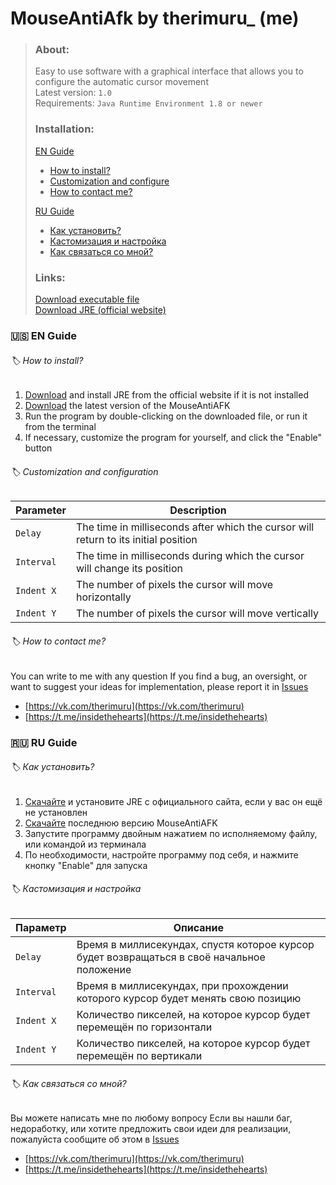 # MouseAntiAfk by therimuru_ (me)

> ### **About:**<br/>
> Easy to use software with a graphical interface that allows you to configure the automatic cursor movement<br/>
> Latest version: `1.0`<br/>
> Requirements: `Java Runtime Environment 1.8 or newer`<br/>
> ### **Installation:**<br/>
> [EN Guide](#us-en-guide)<br/>
> - [How to install?](#label-how-to-install)<br/>
> - [Customization and configure](#label-customization-and-configuration)<br/>
> - [How to contact me?](#label-how-to-contact-me)<br/>
>
> [RU Guide](#ru-ru-guide)<br/>
> - [Как установить?](#label-как-установить)<br/>
> - [Кастомизация и настройка](#label-кастомизация-и-настройка)<br/>
> - [Как связаться со мной?](#label-как-связаться-со-мной)<br/>
> ### **Links:**<br/>
> [Download executable file](https://github.com/insidethehearts/MouseAntiAFK/releases/tag/Java)<br/>
> [Download JRE (official website)](https://github.com/insidethehearts/MouseAntiAFK/releases/tag/Java)<br/>


### :us: EN Guide
###### :label: How to install?
1. [Download](#links) and install JRE from the official website if it is not installed
2. [Download](#links) the latest version of the MouseAntiAFK
3. Run the program by double-clicking on the downloaded file, or run it from the terminal
4. If necessary, customize the program for yourself, and click the "Enable" button

###### :label: Customization and configuration
| Parameter | Description |
| ---- | ---- |
| `Delay` | The time in milliseconds after which the cursor will return to its initial position | <br/>
| `Interval` | The time in milliseconds during which the cursor will change its position | <br/>
| `Indent X` | The number of pixels the cursor will move horizontally | <br/>
| `Indent Y` | The number of pixels the cursor will move vertically | <br/>

###### :label: How to contact me?
You can write to me with any question
If you find a bug, an oversight, or want to suggest your ideas for implementation, please report it in [Issues](https://github.com/insidethehearts/MouseAntiAFK/issues)
- [https://vk.com/therimuru](https://vk.com/therimuru) <br/>
- [https://t.me/insidethehearts](https://t.me/insidethehearts) <br/>

### :ru: RU Guide 
###### :label: Как установить?
1. [Скачайте](#links) и установите JRE с официального сайта, если у вас он ещё не установлен
2. [Скачайте](#links) последнюю версию MouseAntiAFK
3. Запустите программу двойным нажатием по исполняемому файлу, или командой из терминала
4. По необходимости, настройте программу под себя, и нажмите кнопку "Enable" для запуска

###### :label: Кастомизация и настройка
| Параметр | Описание |
| ---- | ---- |
| `Delay` | Время в миллисекундах, спустя которое курсор будет возвращаться в своё начальное положение | <br/>
| `Interval` | Время в миллисекундах, при прохождении которого курсор будет менять свою позицию | <br/>
| `Indent X` | Количество пикселей, на которое курсор будет перемещён по горизонтали | <br/>
| `Indent Y` | Количество пикселей, на которое курсор будет перемещён по вертикали | <br/>

###### :label: Как связаться со мной?
Вы можете написать мне по любому вопросу
Если вы нашли баг, недоработку, или хотите предложить свои идеи для реализации, пожалуйста сообщите об этом в [Issues](https://github.com/insidethehearts/MouseAntiAFK/issues)
- [https://vk.com/therimuru](https://vk.com/therimuru) <br/>
- [https://t.me/insidethehearts](https://t.me/insidethehearts) <br/>
